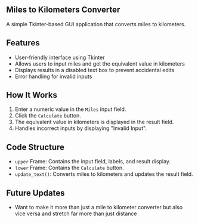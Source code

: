 ## Miles to Kilometers Converter

A simple Tkinter-based GUI application that converts miles to kilometers.

## Features
- User-friendly interface using Tkinter
- Allows users to input miles and get the equivalent value in kilometers
- Displays results in a disabled text box to prevent accidental edits
- Error handling for invalid inputs

## How It Works
1. Enter a numeric value in the `Miles` input field.
2. Click the `Calculate` button.
3. The equivalent value in kilometers is displayed in the result field.
4. Handles incorrect inputs by displaying "Invalid Input".

## Code Structure
- `upper` Frame: Contains the input field, labels, and result display.
- `lower` Frame: Contains the `Calculate` button.
- `update_text()`: Converts miles to kilometers and updates the result field.

## Future Updates 
- Want to make it more than just a mile to kilometer converter but also vice versa and stretch far more than just distance 
